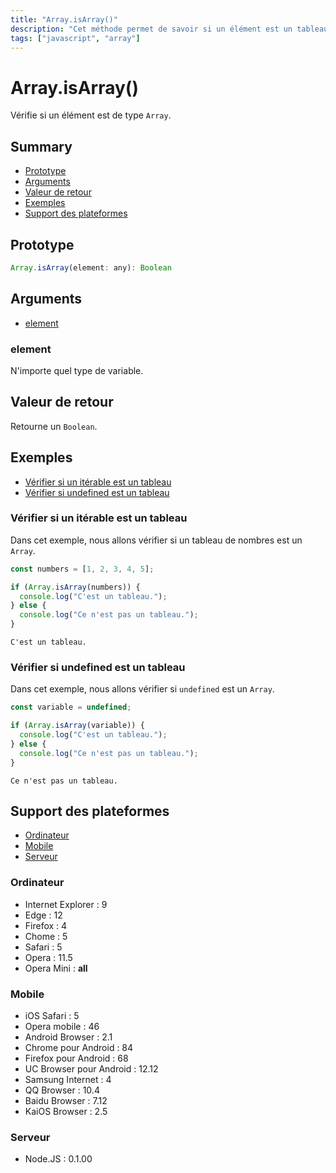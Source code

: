 ```yaml
---
title: "Array.isArray()"
description: "Cet méthode permet de savoir si un élément est un tableau."
tags: ["javascript", "array"]
---
```


# Array.isArray()

Vérifie si un élément est de type `Array`.

## Summary

- [Prototype](#prototype)
- [Arguments](#arguments)
- [Valeur de retour](#valeur-de-retour)
- [Exemples](#exemples)
- [Support des plateformes](#support-des-plateformes)

## Prototype

```javascript
Array.isArray(element: any): Boolean
```

## Arguments

- [element](#element)

### element

N'importe quel type de variable.

## Valeur de retour

Retourne un `Boolean`.

## Exemples

- [Vérifier si un itérable est un tableau](#vérifier-si-un-itérable-est-un-tableau)
- [Vérifier si undefined est un tableau](#vérifier-si-undefined-est-un-tableau)

### Vérifier si un itérable est un tableau

Dans cet exemple, nous allons vérifier si un tableau de nombres est un `Array`.

```javascript
const numbers = [1, 2, 3, 4, 5];

if (Array.isArray(numbers)) {
  console.log("C'est un tableau.");
} else {
  console.log("Ce n'est pas un tableau.");
}
```

```
C'est un tableau.
```

### Vérifier si undefined est un tableau

Dans cet exemple, nous allons vérifier si `undefined` est un `Array`.

```javascript
const variable = undefined;

if (Array.isArray(variable)) {
  console.log("C'est un tableau.");
} else {
  console.log("Ce n'est pas un tableau.");
}
```

```
Ce n'est pas un tableau.
```

## Support des plateformes

- [Ordinateur](#ordinateur)
- [Mobile](#mobile)
- [Serveur](#serveur)

### Ordinateur

- Internet Explorer : 9
- Edge : 12
- Firefox : 4
- Chome : 5
- Safari : 5
- Opera : 11.5
- Opera Mini : **all**

### Mobile

- iOS Safari : 5
- Opera mobile : 46
- Android Browser : 2.1
- Chrome pour Android : 84
- Firefox pour Android : 68
- UC Browser pour Android : 12.12
- Samsung Internet : 4
- QQ Browser : 10.4
- Baidu Browser : 7.12
- KaiOS Browser : 2.5

### Serveur

- Node.JS : 0.1.00
